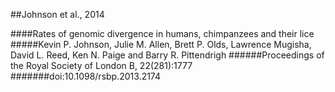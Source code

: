 ##Johnson et al., 2014

####Rates of genomic divergence in humans, chimpanzees and their lice
#####Kevin P. Johnson, Julie M. Allen, Brett P. Olds, Lawrence Mugisha, David L. Reed, Ken N. Paige and Barry R. Pittendrigh
######Proceedings of the Royal Society of London B, 22(281):1777
#######doi:10.1098/rsbp.2013.2174

